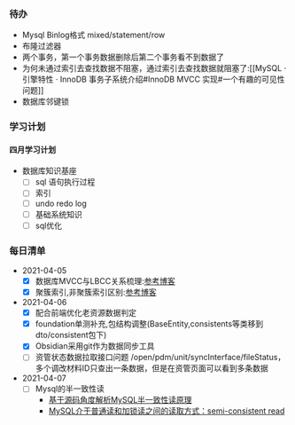 ### 待办
- Mysql Binlog格式 mixed/statement/row
- 布隆过滤器
- 两个事务，第一个事务数据删除后第二个事务看不到数据了
- 为何未通过索引去查找数据不阻塞，通过索引去查找数据就阻塞了:[[MySQL · 引擎特性 · InnoDB 事务子系统介绍#InnoDB MVCC 实现#一个有趣的可见性问题]]
- 数据库邻键锁

### 学习计划
#### 四月学习计划
- 数据库知识基座
	- [ ] sql 语句执行过程
	- [ ] 索引
	- [ ] undo redo log
	- [ ] 基础系统知识
	- [ ] sql优化
### 每日清单
- 2021-04-05
	-  [x] 数据库MVCC与LBCC关系梳理:[参考博客](https://www.codenong.com/cs110441924/)
	-  [x] 聚簇索引,非聚簇索引区别:[参考博客](https://www.cnblogs.com/jiawen010/p/11805241.html)
- 2021-04-06
	- [x] 配合前端优化老资源数据判定
	- [x] foundation单测补充,包结构调整(BaseEntity,consistents等类移到dto/consistent包下)
	- [x] Obsidian采用git作为数据同步工具
	- [ ] 资管状态数据拉取接口问题 
		/open/pdm/unit/syncInterface/fileStatus，多个调改材料ID只查出一条数据，但是在资管页面可以看到多条数据
-  2021-04-07
	- [ ] Mysql的半一致性读
		- [基于源码角度解析MySQL半一致性读原理](https://www.yisu.com/zixun/30489.html)
		- [MySQL介于普通读和加锁读之间的读取方式：semi-consistent read](https://juejin.cn/post/6844904022499917838)
	
